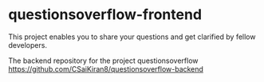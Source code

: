 # questionsoverflow-frontend
This project enables you to share your questions and get clarified by fellow developers. 

The backend repository for the project questionsoverflow https://github.com/CSaiKiran8/questionsoverflow-backend

